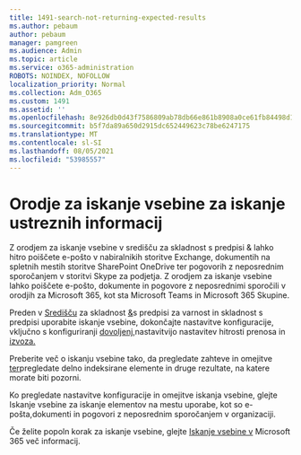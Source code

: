 ```yaml
---
title: 1491-search-not-returning-expected-results
ms.author: pebaum
author: pebaum
manager: pamgreen
ms.audience: Admin
ms.topic: article
ms.service: o365-administration
ROBOTS: NOINDEX, NOFOLLOW
localization_priority: Normal
ms.collection: Adm_O365
ms.custom: 1491
ms.assetid: ''
ms.openlocfilehash: 8e926db0d43f7586809ab78db66e861b8908a0ce61fb84498d1993bcc301d5f4
ms.sourcegitcommit: b5f7da89a650d2915dc652449623c78be6247175
ms.translationtype: MT
ms.contentlocale: sl-SI
ms.lasthandoff: 08/05/2021
ms.locfileid: "53985557"
---
```

# <a name="content-search-tool-to-find-relevant-info"></a>Orodje za iskanje vsebine za iskanje ustreznih informacij

Z orodjem za iskanje vsebine v središču za skladnost s predpisi & lahko hitro poiščete e-pošto v nabiralnikih storitve Exchange, dokumentih na spletnih mestih storitve SharePoint OneDrive ter pogovorih z neposrednim sporočanjem v storitvi Skype za podjetja. Z orodjem za iskanje vsebine lahko poiščete e-pošto, dokumente in pogovore z neposrednimi sporočili v orodjih za Microsoft 365, kot sta Microsoft Teams in Microsoft 365 Skupine.


Preden v [Središču](https://sip.protection.office.com/contentsearchbeta?ContentOnly=1) za skladnost [&](https://sip.protection.office.com/homepage)s predpisi za varnost in skladnost s [](https://docs.microsoft.com/microsoft-365/compliance/increase-download-speeds-when-exporting-ediscovery-results) predpisi uporabite iskanje vsebine, dokončajte nastavitve konfiguracije, vključno s konfiguriranji [dovoljenj,](https://docs.microsoft.com/microsoft-365/compliance/permissions-filtering-for-content-search)nastavitvijo nastavitev hitrosti prenosa in [izvoza.](https://docs.microsoft.com/microsoft-365/compliance/disable-reports-when-you-export-content-search-results)

Preberite več o iskanju vsebine tako, da [](https://docs.microsoft.com/microsoft-365/compliance/investigating-partially-indexed-items-in-ediscovery) pregledate zahteve in omejitve [ter](https://docs.microsoft.com/microsoft-365/compliance/limits-for-content-search)pregledate delno indeksirane elemente in druge rezultate, na katere morate biti pozorni.

Ko pregledate nastavitve konfiguracije in omejitve iskanja vsebine, glejte Iskanje vsebine za iskanje elementov na mestu uporabe, kot so [ </a> e-pošta,](https://docs.microsoft.com/microsoft-365/compliance/content-search)dokumenti in pogovori z neposrednim sporočanjem v organizaciji.

Če želite popoln korak za iskanje vsebine, glejte [Iskanje vsebine v](https://docs.microsoft.com/microsoft-365/compliance/search-for-content) Microsoft 365 več informacij.
